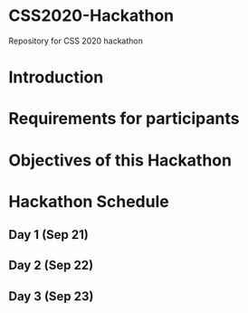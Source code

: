 # CSS2020-Hackathon
Repository for CSS 2020 hackathon

# Introduction

# Requirements for participants

# Objectives of this Hackathon


# Hackathon Schedule
## Day 1 (Sep 21) 

## Day 2 (Sep 22)

## Day 3 (Sep 23)



